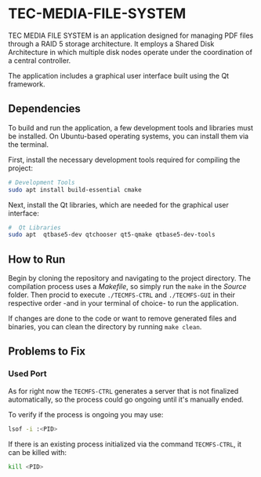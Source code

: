 # TEC-MEDIA-FILE-SYSTEM
TEC MEDIA FILE SYSTEM is an application designed for managing PDF files through a RAID 5 storage architecture. It employs a Shared Disk Architecture in which multiple disk nodes operate under the coordination of a central controller.

The application includes a graphical user interface built using the Qt framework.

## Dependencies
To build and run the application, a few development tools and libraries must be installed. On Ubuntu-based operating systems, you can install them via the terminal.

First, install the necessary development tools required for compiling the project:
```bash
# Development Tools
sudo apt install build-essential cmake
```
Next, install the Qt libraries, which are needed for the graphical user interface:
```bash
#  Qt Libraries
sudo apt  qtbase5-dev qtchooser qt5-qmake qtbase5-dev-tools
```

## How to Run
Begin by cloning the repository and navigating to the project directory. The compilation process uses a _Makefile_, so simply run the `make` in  the _Source_ folder. Then procid to execute `./TECMFS-CTRL` and `./TECMFS-GUI` in their respective order -and in your terminal of choice- to run the application. 

If changes are done to the code or want to remove generated files and binaries, you can clean the directory by running `make clean`.

## Problems to Fix
### Used Port
As for right now the `TECMFS-CTRL` generates a server that is not finalized automatically, so the process could go ongoing until it's manually ended.

To verify if the process is ongoing you may use:
```bash
lsof -i :<PID>
```

If there is an existing process initialized via the command `TECMFS-CTRL`, it can be killed with:
```bash
kill <PID>
```
